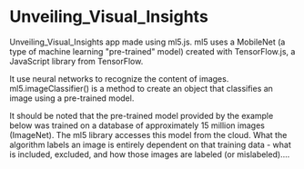 # Unveiling_Visual_Insights


Unveiling_Visual_Insights app made using ml5.js. ml5 uses a MobileNet (a type of machine learning "pre-trained" model) created with TensorFlow.js, a JavaScript library from TensorFlow.

It use neural networks to recognize the content of images. ml5.imageClassifier() is a method to create an object that classifies an image using a pre-trained model.

It should be noted that the pre-trained model provided by the example below was trained on a database of approximately 15 million images (ImageNet). The ml5 library accesses this model from the cloud. What the algorithm labels an image is entirely dependent on that training data - what is included, excluded, and how those images are labeled (or mislabeled)....
